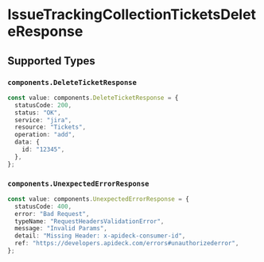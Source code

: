# IssueTrackingCollectionTicketsDeleteResponse


## Supported Types

### `components.DeleteTicketResponse`

```typescript
const value: components.DeleteTicketResponse = {
  statusCode: 200,
  status: "OK",
  service: "jira",
  resource: "Tickets",
  operation: "add",
  data: {
    id: "12345",
  },
};
```

### `components.UnexpectedErrorResponse`

```typescript
const value: components.UnexpectedErrorResponse = {
  statusCode: 400,
  error: "Bad Request",
  typeName: "RequestHeadersValidationError",
  message: "Invalid Params",
  detail: "Missing Header: x-apideck-consumer-id",
  ref: "https://developers.apideck.com/errors#unauthorizederror",
};
```


